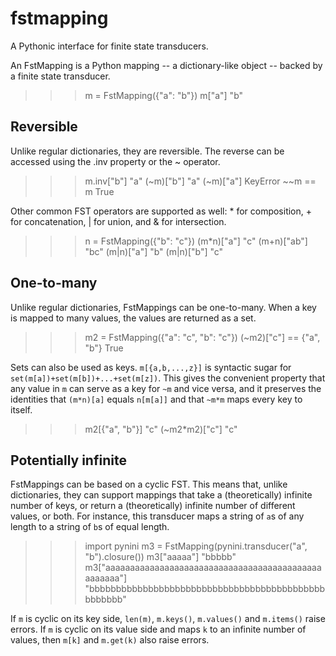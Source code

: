 # fstmapping

A Pythonic interface for finite state transducers.

An FstMapping is a Python mapping -- a dictionary-like object -- backed by a finite state transducer. 

>>> m = FstMapping({"a": "b"})
>>> m["a"]
"b"

## Reversible

Unlike regular dictionaries, they are reversible. The reverse can be accessed using the .inv property or the ~ operator.

>>> m.inv["b"]
"a"
>>> (~m)["b"]
"a"
>>> (~m)["a"]
KeyError
>>> ~~m == m
True

Other common FST operators are supported as well: * for composition, + for concatenation, | for union, and & for intersection.

>>> n = FstMapping({"b": "c"})
>>> (m*n)["a"]
"c"
>>> (m+n)["ab"]
"bc"
>>> (m|n)["a"]
"b"
>>> (m|n)["b"]
"c"

## One-to-many

Unlike regular dictionaries, FstMappings can be one-to-many. When a key is mapped to many values, the values are returned as a set.

>>> m2 = FstMapping({"a": "c", "b": "c"})
>>> (~m2)["c"] == {"a", "b"}
True

Sets can also be used as keys. `m[{a,b,...,z}]` is syntactic sugar for `set(m[a])+set(m[b])+...+set(m[z])`. This gives the 
convenient property that any value in `m` can serve as a key for `~m` and vice versa, and it preserves the identities 
that `(m*n)[a]` equals `n[m[a]]` and that `~m*m` maps every key to itself.

>>> m2[{"a", "b"}]
"c"
>>> (~m2*m2)["c"]
"c"

## Potentially infinite

FstMappings can be based on a cyclic FST. This means that, unlike dictionaries, they can support mappings that take
a (theoretically) infinite number of keys, or return a (theoretically) infinite number of different values, or both. 
For instance, this transducer maps a string of `a`s of any length to a string of `b`s of equal length.

>>> import pynini
>>> m3 = FstMapping(pynini.transducer("a", "b").closure())
>>> m3["aaaaa"]
"bbbbb"
>>> m3["aaaaaaaaaaaaaaaaaaaaaaaaaaaaaaaaaaaaaaaaaaaaaaaaaaa"]
"bbbbbbbbbbbbbbbbbbbbbbbbbbbbbbbbbbbbbbbbbbbbbbbbbbb"

If `m` is cyclic on its key side, `len(m)`, `m.keys()`, `m.values()` and `m.items()` raise errors. If `m` is cyclic on its value
side and maps `k` to an infinite number of values, then `m[k]` and `m.get(k)` also raise errors.

